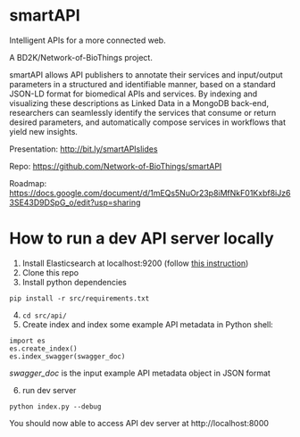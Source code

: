 # smartAPI
Intelligent APIs for a more connected web.

A BD2K/Network-of-BioThings project.

smartAPI allows API publishers to annotate their services and input/output parameters in a structured and identifiable manner, based on a standard JSON-LD format for biomedical APIs and services. By indexing and visualizing these descriptions as Linked Data in a MongoDB back-end, researchers can seamlessly identify the services that consume or return desired parameters, and automatically compose services in workflows that yield new insights. 

Presentation: http://bit.ly/smartAPIslides 

Repo: https://github.com/Network-of-BioThings/smartAPI

Roadmap: https://docs.google.com/document/d/1mEQs5NuOr23p8iMfNkF01Kxbf8iJz63SE43D9DSpG_o/edit?usp=sharing


# How to run a dev API server locally
 1. Install Elasticsearch at localhost:9200 (follow [this instruction](https://www.elastic.co/guide/en/elasticsearch/reference/current/_installation.html))
 2. Clone this repo
 3. Install python dependencies
 ```
 pip install -r src/requirements.txt
 ```

 4. ```cd src/api/```
 5. Create index and index some example API metadata in Python shell:
 ```
 import es
 es.create_index()
 es.index_swagger(swagger_doc)
 ```
 
   *swagger_doc* is the input example API metadata object in JSON format
   
 6. run dev server
 ```
 python index.py --debug
 ```
 
  You should now able to access API dev server at http://localhost:8000
